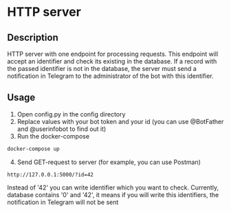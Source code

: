# HTTP server

## Description
HTTP server with one endpoint for processing requests. This endpoint will accept an identifier and check its existing in the database. If a record with the passed identifier is not in the database, the server must send a notification in Telegram to the administrator of the bot with this identifier.

## Usage
1. Open config.py in the config directory
2. Replace values with your bot token and your id (you can use @BotFather and @userinfobot to find out it)
3. Run the docker-compose
```bash
docker-compose up
```
4. Send GET-request to server (for example, you can use Postman)
```
http://127.0.0.1:5000/?id=42
```
Instead of '42' you can write identifier which you want to check. Currently, database contains '0' and '42', it means if you will write this identifiers, the notification in Telegram will not be sent
